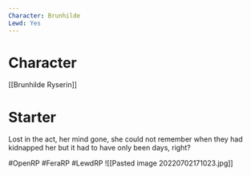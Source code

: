 ```yaml
---
Character: Brunhilde
Lewd: Yes
---
```

# Character
[[Brunhilde Ryserin]]

# Starter
Lost in the act, her mind gone, she could not remember when they had kidnapped her but it had to have only been days, right?   

#OpenRP #FeraRP #LewdRP 
![[Pasted image 20220702171023.jpg]]